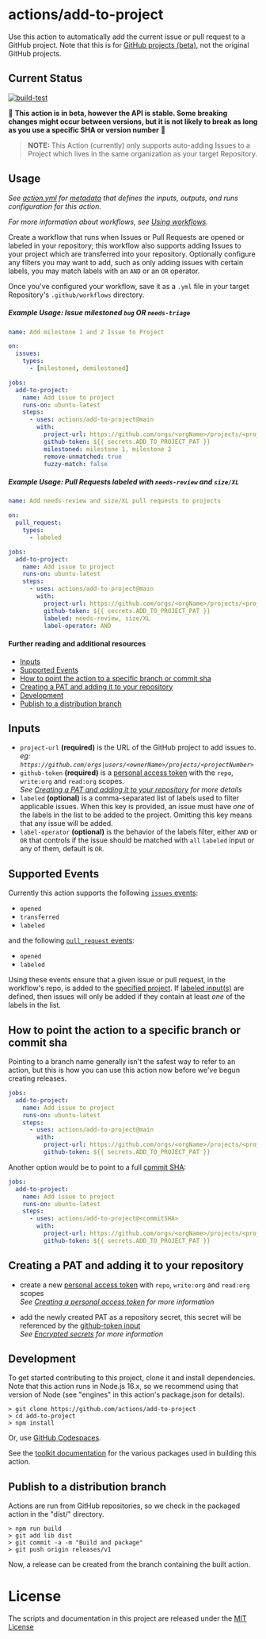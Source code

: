 # actions/add-to-project

Use this action to automatically add the current issue or pull request to a GitHub project.
Note that this is for [GitHub projects
(beta)](https://docs.github.com/en/issues/trying-out-the-new-projects-experience/about-projects),
not the original GitHub projects.

## Current Status

[![build-test](https://github.com/actions/add-to-project/actions/workflows/test.yml/badge.svg)](https://github.com/actions/add-to-project/actions/workflows/test.yml)

🚨 **This action is in beta, however the API is stable. Some breaking changes might occur between versions, but it is not likely to break as long as you use a specific SHA or version number** 🚨

> **NOTE:** This Action (currently) only supports auto-adding Issues to a Project which lives in the same organization as your target Repository.

## Usage

_See [action.yml](action.yml) for [metadata](https://docs.github.com/en/actions/creating-actions/metadata-syntax-for-github-actions) that defines the inputs, outputs, and runs configuration for this action._

_For more information about workflows, see [Using workflows](https://docs.github.com/en/actions/using-workflows)._

Create a workflow that runs when Issues or Pull Requests are opened or labeled in your repository; this workflow also supports adding Issues to your project which are transferred into your repository. Optionally configure any filters you may want to add, such as only adding issues with certain labels, you may match labels with an `AND` or an `OR` operator.

Once you've configured your workflow, save it as a `.yml` file in your target Repository's `.github/workflows` directory.

##### Example Usage: Issue milestoned `bug` OR `needs-triage`

```yaml
name: Add milestone 1 and 2 Issue to Project

on:
  issues:
    types:
      - [milestoned, demilestoned]

jobs:
  add-to-project:
    name: Add issue to project
    runs-on: ubuntu-latest
    steps:
      - uses: actions/add-to-project@main
        with:
          project-url: https://github.com/orgs/<orgName>/projects/<projectNumber>
          github-token: ${{ secrets.ADD_TO_PROJECT_PAT }}
          milestoned: milestone 1, milestone 2
          remove-unmatched: true
          fuzzy-match: false
```

##### Example Usage: Pull Requests labeled with `needs-review` and `size/XL`

```yaml
name: Add needs-review and size/XL pull requests to projects

on:
  pull_request:
    types:
      - labeled

jobs:
  add-to-project:
    name: Add issue to project
    runs-on: ubuntu-latest
    steps:
      - uses: actions/add-to-project@main
        with:
          project-url: https://github.com/orgs/<orgName>/projects/<projectNumber>
          github-token: ${{ secrets.ADD_TO_PROJECT_PAT }}
          labeled: needs-review, size/XL
          label-operator: AND
```

#### Further reading and additional resources

- [Inputs](#inputs)
- [Supported Events](#supported-events)
- [How to point the action to a specific branch or commit sha](#how-to-point-the-action-to-a-specific-branch-or-commit-sha)
- [Creating a PAT and adding it to your repository](#creating-a-pat-and-adding-it-to-your-repository)
- [Development](#development)
- [Publish to a distribution branch](#publish-to-a-distribution-branch)

## Inputs

- <a name="project-url">`project-url`</a> **(required)** is the URL of the GitHub project to add issues to.  
  _eg: `https://github.com/orgs|users/<ownerName>/projects/<projectNumber>`_
- <a name="github-token">`github-token`</a> **(required)** is a [personal access
  token](https://github.com/settings/tokens/new) with the `repo`, `write:org` and
  `read:org` scopes.  
  _See [Creating a PAT and adding it to your repository](#creating-a-pat-and-adding-it-to-your-repository) for more details_
- <a name="labeled">`labeled`</a> **(optional)** is a comma-separated list of labels used to filter applicable issues. When this key is provided, an issue must have _one_ of the labels in the list to be added to the project. Omitting this key means that any issue will be added.
- <a name="labeled">`label-operator`</a> **(optional)** is the behavior of the labels filter, either `AND` or `OR` that controls if the issue should be matched with `all` `labeled` input or any of them, default is `OR`.

## Supported Events

Currently this action supports the following [`issues` events](https://docs.github.com/en/actions/using-workflows/events-that-trigger-workflows#issues):

- `opened`
- `transferred`
- `labeled`

and the following [`pull_request` events](https://docs.github.com/en/actions/using-workflows/events-that-trigger-workflows#pull_request):

- `opened`
- `labeled`

Using these events ensure that a given issue or pull request, in the workflow's repo, is added to the [specified project](#project-url). If [labeled input(s)](#labeled) are defined, then issues will only be added if they contain at least _one_ of the labels in the list.

## How to point the action to a specific branch or commit sha

Pointing to a branch name generally isn't the safest way to refer to an action, but this is how you can use this action now before we've begun creating releases.

```yaml
jobs:
  add-to-project:
    name: Add issue to project
    runs-on: ubuntu-latest
    steps:
      - uses: actions/add-to-project@main
        with:
          project-url: https://github.com/orgs/<orgName>/projects/<projectNumber>
          github-token: ${{ secrets.ADD_TO_PROJECT_PAT }}
```

Another option would be to point to a full [commit SHA](https://docs.github.com/en/get-started/quickstart/github-glossary#commit):

```yaml
jobs:
  add-to-project:
    name: Add issue to project
    runs-on: ubuntu-latest
    steps:
      - uses: actions/add-to-project@<commitSHA>
        with:
          project-url: https://github.com/orgs/<orgName>/projects/<projectNumber>
          github-token: ${{ secrets.ADD_TO_PROJECT_PAT }}
```

## Creating a PAT and adding it to your repository

- create a new [personal access
  token](https://github.com/settings/tokens/new) with `repo`, `write:org` and
  `read:org` scopes  
  _See [Creating a personal access token](https://docs.github.com/en/authentication/keeping-your-account-and-data-secure/creating-a-personal-access-token) for more information_

- add the newly created PAT as a repository secret, this secret will be referenced by the [github-token input](#github-token)  
  _See [Encrypted secrets](https://docs.github.com/en/actions/security-guides/encrypted-secrets#creating-encrypted-secrets-for-a-repository) for more information_

## Development

To get started contributing to this project, clone it and install dependencies.
Note that this action runs in Node.js 16.x, so we recommend using that version
of Node (see "engines" in this action's package.json for details).

```shell
> git clone https://github.com/actions/add-to-project
> cd add-to-project
> npm install
```

Or, use [GitHub Codespaces](https://github.com/features/codespaces).

See the [toolkit
documentation](https://github.com/actions/toolkit/blob/master/README.md#packages)
for the various packages used in building this action.

## Publish to a distribution branch

Actions are run from GitHub repositories, so we check in the packaged action in
the "dist/" directory.

```shell
> npm run build
> git add lib dist
> git commit -a -m "Build and package"
> git push origin releases/v1
```

Now, a release can be created from the branch containing the built action.

# License

The scripts and documentation in this project are released under the [MIT License](LICENSE)

